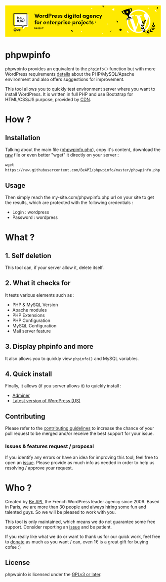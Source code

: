 <a href="https://beapi.fr">![Be API Github Banner](.github/banner-github.png)</a>

# phpwpinfo

phpwpinfo provides an equivalent to the `phpinfo()` function but with more WordPress requirements [details](#what-) about the PHP/MySQL/Apache environment and also offers suggestions for improvement.
 
This tool allows you to quickly test environment server where you want to install WordPress.
It is written in full PHP and use Bootstrap for HTML/CSS/JS purpose, provided by [CDN](http://www.bootstrapcdn.com).

# How ?

## Installation

Talking about the main file ([phpwpinfo.php](https://github.com/BeAPI/phpwpinfo/blob/master/phpwpinfo.php)), copy it's content, download the [raw](https://raw.githubusercontent.com/BeAPI/phpwpinfo/master/phpwpinfo.php) file or even better "wget" it directly on your server :

```wget https://raw.githubusercontent.com/BeAPI/phpwpinfo/master/phpwpinfo.php```

## Usage

Then simply reach the my-site.com/phpwpinfo.php url on your site to get the results, which are protected with the following credentials :
* Login : wordpress
* Password : wordpress

# What ? 

## 1. Self deletion

This tool can, if your server allow it, delete itself.

## 2. What it checks for

It tests various elements such as :
* PHP & MySQL Version
* Apache modules
* PHP Extensions
* PHP Configuration
* MySQL Configuration
* Mail server feature

## 3. Display phpinfo and more

It also allows you to quickly view `phpinfo()` and MySQL variables.

## 4. Quick install

Finally, it allows (if you server allows it) to quickly install :
* [Adminer](http://www.adminer.org/en/)
* [Latest version of WordPress (US)](http://wordpress.org/)

## Contributing

Please refer to the [contributing guidelines](.github/CONTRIBUTING.md) to increase the chance of your pull request to be merged and/or receive the best support for your issue.

### Issues & features request / proposal

If you identify any errors or have an idea for improving this tool, feel free to open an [issue](../../issues/new). Please provide as much info as needed in order to help us resolving / approve your request.

# Who ?

Created by [Be API](https://beapi.fr), the French WordPress leader agency since 2009. Based in Paris, we are more than 30 people and always [hiring](https://beapi.workable.com) some fun and talented guys. So we will be pleased to work with you.

This tool is only maintained, which means we do not guarantee some free support. Consider reporting an [issue](#issues--features-request--proposal) and be patient. 

If you really like what we do or want to thank us for our quick work, feel free to [donate](https://www.paypal.me/BeAPI) as much as you want / can, even 1€ is a great gift for buying cofee :)

## License

phpwpinfo is licensed under the [GPLv3 or later](LICENSE.md).